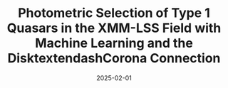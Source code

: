---
title: "Photometric Selection of Type 1 Quasars in the XMM-LSS Field with Machine Learning and the DisktextendashCorona Connection"
collection: publications
category: coauthor
permalink: /publication/2025-02-01-Photometric-Selection-of-Type-1-Quasars-in-the-XMM-LSS-Field-with-Machine-Learning-and-the-DisktextendashCorona-Connection
date: 2025-02-01
venue: 'ApJ'
citation: ' Jian Huang,  Bin Luo,  W. Brandt, et al. Photometric Selection of Type 1 Quasars in the XMM-LSS Field with Machine Learning and the DisktextendashCorona Connection. ApJ, 2025.'
ads_link: "https://ui.adsabs.harvard.edu/abs/2025ApJ...979..107H/abstract"
---